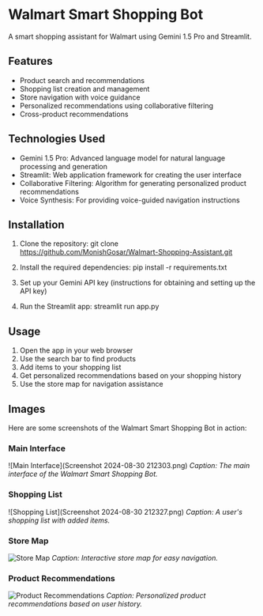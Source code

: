 # Walmart Smart Shopping Bot

A smart shopping assistant for Walmart using Gemini 1.5 Pro and Streamlit.

## Features

- Product search and recommendations
- Shopping list creation and management
- Store navigation with voice guidance
- Personalized recommendations using collaborative filtering
- Cross-product recommendations

## Technologies Used

- Gemini 1.5 Pro: Advanced language model for natural language processing and generation
- Streamlit: Web application framework for creating the user interface
- Collaborative Filtering: Algorithm for generating personalized product recommendations
- Voice Synthesis: For providing voice-guided navigation instructions

## Installation

1. Clone the repository:
git clone https://github.com/MonishGosar/Walmart-Shopping-Assistant.git

2. Install the required dependencies:
pip install -r requirements.txt

3. Set up your Gemini API key (instructions for obtaining and setting up the API key)

4. Run the Streamlit app:
streamlit run app.py

## Usage

1. Open the app in your web browser
2. Use the search bar to find products
3. Add items to your shopping list
4. Get personalized recommendations based on your shopping history
5. Use the store map for navigation assistance

## Images

Here are some screenshots of the Walmart Smart Shopping Bot in action:

### Main Interface
![Main Interface](Screenshot 2024-08-30 212303.png)
*Caption: The main interface of the Walmart Smart Shopping Bot.*

### Shopping List
![Shopping List](Screenshot 2024-08-30 212327.png)
*Caption: A user's shopping list with added items.*

### Store Map
![Store Map](path/to/store_map.png)
*Caption: Interactive store map for easy navigation.*

### Product Recommendations
![Product Recommendations](path/to/recommendations.png)
*Caption: Personalized product recommendations based on user history.*
